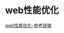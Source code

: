 #   web性能优化

[web性能优化-参考链接](http://t.75team.com/video/play?id=55_220_201703111638306609a1c3-68bb-4d28-abc6-ac1a20240e00)

